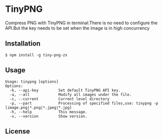# TinyPNG



Compress PNG with TinyPNG  in terminal.There is no need to configure the API.But the key needs to be set when the image is in high concurrency

## Installation

    $ npm install -g tiny-png-zx


## Usage

```
Usage: tinypng [options] 
Options:
  -k, --api-key      	Set default TinyPNG API key.
  -a, --all             Modify all images under the file.
  -c, --current      	Current level directory
  -p, --part            Processing of specified files,use: tinypng -p  [image.png|*.png|*.jpeg|*.jpg]
  -h, --help            This message.
  -v, --version         Show version.
```

## License

